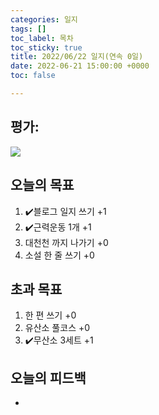 ```yaml
---
categories: 일지
tags: []
toc_label: 목차
toc_sticky: true
title: 2022/06/22 일지(연속 0일)
date: 2022-06-21 15:00:00 +0000
toc: false

---
```

## 평가:

![](/blog/assets/images/c_rank.webp)

## 오늘의 목표

1. :heavy_check_mark:블로그 일지 쓰기 +1
2. :heavy_check_mark:근력운동 1개 +1
3. 대천천 까지 나가기 +0
4. 소설 한 줄 쓰기 +0

## 초과 목표

1. 한 편 쓰기 +0
2. 유산소 풀코스 +0
3. :heavy_check_mark:무산소 3세트 +1

## 오늘의 피드백

* 